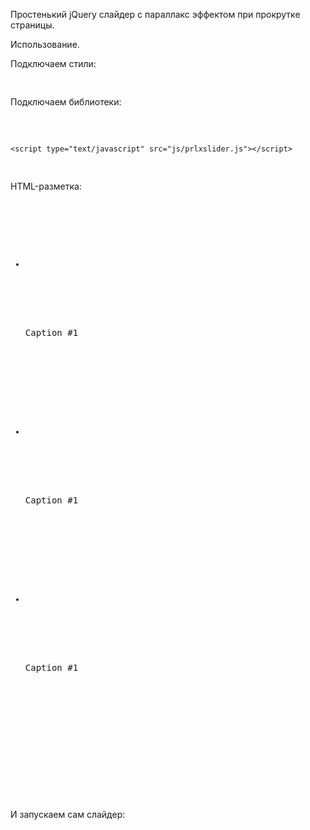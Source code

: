 Простенький jQuery слайдер с параллакс эффектом при прокрутке страницы.

Использование.

Подключаем стили:
<pre>
<link rel="stylesheet" href="css/prlxslider.css">
</pre>

Подключаем библиотеки:
<pre>
	<script src="https://code.jquery.com/jquery-1.8.3.min.js" integrity="sha256-YcbK69I5IXQftf/mYD8WY0/KmEDCv1asggHpJk1trM8=" crossorigin="anonymous"></script>
	<script type="text/javascript" src="js/prlxslider.js"></script>
</pre>


HTML-разметка:
<pre>
	<div id="prlx-slider-1" class="prlx-slider">
		<ul>
			<li data-url="img/1.jpg" class="hide">
				<div class="prlx-slider-caption">
					<div>
						<p>Caption #1</p>
					</div>
				</div>
			</li>
			<li data-url="img/2.jpg" class="hide">
				<div class="prlx-slider-caption">
					<div>
						<p>Caption #1</p>
					</div>
				</div>
			</li>
			<li data-url="img/3.jpg" class="hide">
				<div class="prlx-slider-caption">
					<div>
						<p>Caption #1</p>
					</div>
				</div>
			</li>
		</ul>
	</div>
</pre>


И запускаем сам слайдер:
<pre>
	<script>
		$(document).ready(function () {
			$('#prlx-slider-1').prlxSlider({
				animationTime: 500, // время анимации, за которое слайды сменяют друг друга (ms); 
				autoplay: true, 	// авто-смена слайдов (true, false);
				autoplayTime: 3000,	// время между автоматической сменой слайдов (ms);
				arrows: true,		// стрелки влево, вправо (true, false);
				arrowsHide:true,	// скрыть стрелки, если курсор не наведен на область слайда (true, false);
				pagination: true,	// пагинация (true, false);
				pauseOnHover: true,	// включить паузу, при наведении курсора на область слайда (true, false);
			});
		});
	</script>
</pre>
